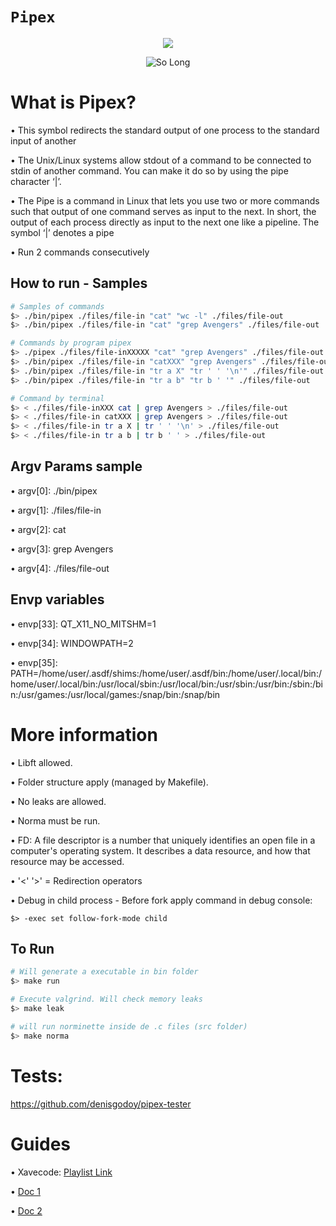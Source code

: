 

# `Pipex`

<p align="center"><a href="https://www.42sp.org.br/" target="_blank"><img src="https://img.shields.io/static/v1?label=&message=SP&color=000&style=for-the-badge&logo=42""></a></p>

<p align="center"><img src="https://game.42sp.org.br/static/assets/achievements/pipexn.png" alt="So Long"> </p>

# What is Pipex?

• This symbol redirects the standard output of one process to the standard input of another

• The Unix/Linux systems allow stdout of a command to be connected to stdin of another command. You can make it do so by using the pipe character ‘|’.

• The Pipe is a command in Linux that lets you use two or more commands such that output of one command serves as input to the next. In short, the output of
		each process directly as input to the next one like a pipeline. The symbol ‘|’ denotes a pipe

• Run 2 commands consecutively


## How to run - Samples


```sh
# Samples of commands
$> ./bin/pipex ./files/file-in "cat" "wc -l" ./files/file-out
$> ./bin/pipex ./files/file-in "cat" "grep Avengers" ./files/file-out

# Commands by program pipex
$> ./pipex ./files/file-inXXXXX "cat" "grep Avengers" ./files/file-out
$> ./bin/pipex ./files/file-in "catXXX" "grep Avengers" ./files/file-out
$> ./bin/pipex ./files/file-in "tr a X" "tr ' ' '\n'" ./files/file-out
$> ./bin/pipex ./files/file-in "tr a b" "tr b ' '" ./files/file-out

# Command by terminal
$> < ./files/file-inXXX cat | grep Avengers > ./files/file-out
$> < ./files/file-in catXXX | grep Avengers > ./files/file-out
$> < ./files/file-in tr a X | tr ' ' '\n' > ./files/file-out
$> < ./files/file-in tr a b | tr b ' ' > ./files/file-out
```

## Argv Params sample

• argv[0]: ./bin/pipex

• argv[1]: ./files/file-in

• argv[2]: cat

• argv[3]: grep Avengers

• argv[4]: ./files/file-out


## Envp variables

• envp[33]: QT_X11_NO_MITSHM=1

• envp[34]: WINDOWPATH=2

• envp[35]: PATH=/home/user/.asdf/shims:/home/user/.asdf/bin:/home/user/.local/bin:/home/user/.local/bin:/usr/local/sbin:/usr/local/bin:/usr/sbin:/usr/bin:/sbin:/bin:/usr/games:/usr/local/games:/snap/bin:/snap/bin





# More information


• Libft allowed.

• Folder structure apply (managed by Makefile).

• No leaks are allowed.

• Norma must be run.

• FD: A file descriptor is a number that uniquely identifies an open file in a computer's operating system. It describes a data resource, and how that resource may be accessed.

• '<' '>' = Redirection operators

• Debug in child process - Before fork apply command in debug console:

```
$> -exec set follow-fork-mode child
```



## To Run

```sh
# Will generate a executable in bin folder
$> make run

# Execute valgrind. Will check memory leaks
$> make leak

# will run norminette inside de .c files (src folder)
$> make norma

```

# Tests:
https://github.com/denisgodoy/pipex-tester



# Guides
 • Xavecode: <a href="https://www.youtube.com/playlist?list=PL3ZslI15yo2r-gHJtjORRMRKMSNRpf7u5" target="_blank">Playlist Link</a>

 • <a href="https://harm-smits.github.io/42docs/libs/minilibx.html" target="_blank">Doc 1</a>

• <a href="https://aurelienbrabant.fr/blog/getting-started-with-the-minilibx" target="_blank">Doc 2</a>
